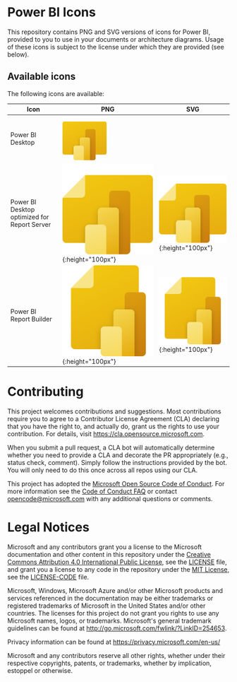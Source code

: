 # Power BI Icons

This repository contains PNG and SVG versions of icons for Power BI, provided to you to use in your documents or architecture diagrams.
Usage of these icons is subject to the license under which they are provided (see below).

## Available icons
The following icons are available:

|Icon|PNG|SVG|
|--|--|--|
|Power BI Desktop|<a href="PNG/Desktop.png"><img src="PNG/Desktop.png" height="100"/></a>||![](/SVG/Desktop.svg{:height="100px"}|
|Power BI Desktop optimized for Report Server|![](/PNG/DesktopRS.png){:height="100px"}|![](/SVG/DesktopRS.svg){:height="100px"}|
|Power BI Report Builder|![](/PNG/ReportBuilder.png){:height="100px"}|![](/SVG/ReportBuilder.svg){:height="100px"}|

# Contributing


This project welcomes contributions and suggestions.  Most contributions require you to agree to a
Contributor License Agreement (CLA) declaring that you have the right to, and actually do, grant us
the rights to use your contribution. For details, visit https://cla.opensource.microsoft.com.

When you submit a pull request, a CLA bot will automatically determine whether you need to provide
a CLA and decorate the PR appropriately (e.g., status check, comment). Simply follow the instructions
provided by the bot. You will only need to do this once across all repos using our CLA.

This project has adopted the [Microsoft Open Source Code of Conduct](https://opensource.microsoft.com/codeofconduct/).
For more information see the [Code of Conduct FAQ](https://opensource.microsoft.com/codeofconduct/faq/) or
contact [opencode@microsoft.com](mailto:opencode@microsoft.com) with any additional questions or comments.

# Legal Notices

Microsoft and any contributors grant you a license to the Microsoft documentation and other content
in this repository under the [Creative Commons Attribution 4.0 International Public License](https://creativecommons.org/licenses/by/4.0/legalcode),
see the [LICENSE](LICENSE) file, and grant you a license to any code in the repository under the [MIT License](https://opensource.org/licenses/MIT), see the
[LICENSE-CODE](LICENSE-CODE) file.

Microsoft, Windows, Microsoft Azure and/or other Microsoft products and services referenced in the documentation
may be either trademarks or registered trademarks of Microsoft in the United States and/or other countries.
The licenses for this project do not grant you rights to use any Microsoft names, logos, or trademarks.
Microsoft's general trademark guidelines can be found at http://go.microsoft.com/fwlink/?LinkID=254653.

Privacy information can be found at https://privacy.microsoft.com/en-us/

Microsoft and any contributors reserve all other rights, whether under their respective copyrights, patents,
or trademarks, whether by implication, estoppel or otherwise.
